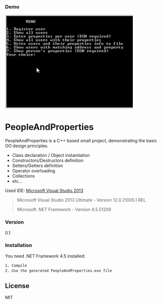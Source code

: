 
### Demo
![ScreenShot](PropertiesPeopleDemo.gif)

# PeopleAndProperties

PeopleAndProperties is a C++ based small project, demonstrating the basic OO design principles.
  - Class declaration / Object instantiation
  - Constructors/Destructors definition
  - Setters/Getters definition
  - Operator overloading
  - Collections 
  - etc...

Used IDE:  [Microsoft Visual Studio 2013][vs2013]

> Microsoft Visual Studio 2013 Ultimate - 
> Version 12.0.21005.1 REL
> 
> Microsoft .NET Framework -
> Version 4.5.51209


### Version
0.1


### Installation

You need .NET Framework 4.5 installed:

```sh
1. Compile
2. Use the generated PeopleAndProperties.exe file
```

License
----

MIT

   [vs2013]: <https://msdn.microsoft.com/en-us/library/dd831853(v=vs.120).aspx>



